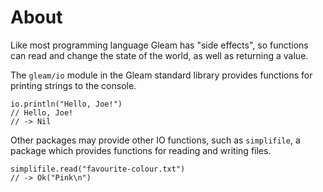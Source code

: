 # About

Like most programming language Gleam has "side effects", so functions can read and change the state of the world, as well as returning a value.

The `gleam/io` module in the Gleam standard library provides functions for printing strings to the console.

```gleam
io.println("Hello, Joe!")
// Hello, Joe!
// -> Nil
```

Other packages may provide other IO functions, such as `simplifile`, a package which provides functions for reading and writing files.

```gleam
simplifile.read("favourite-colour.txt")
// -> Ok("Pink\n")
```

